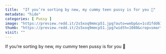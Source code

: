 ```yaml
---
title:  "If you’re sorting by new, my cummy teen pussy is for you 🥰"
metadate: "hide"
categories: [ Pussy ]
image: "https://preview.redd.it/2s5xoq9mmcp51.jpg?auto=webp&s=1cd1fdd61b99ecbd42734e65d74501fb1d1f9be3"
thumb: "https://preview.redd.it/2s5xoq9mmcp51.jpg?width=1080&crop=smart&auto=webp&s=f53289c979668d38b24735ef550f88bf097aae6b"
visit: ""
---
```

If you’re sorting by new, my cummy teen pussy is for you 🥰

